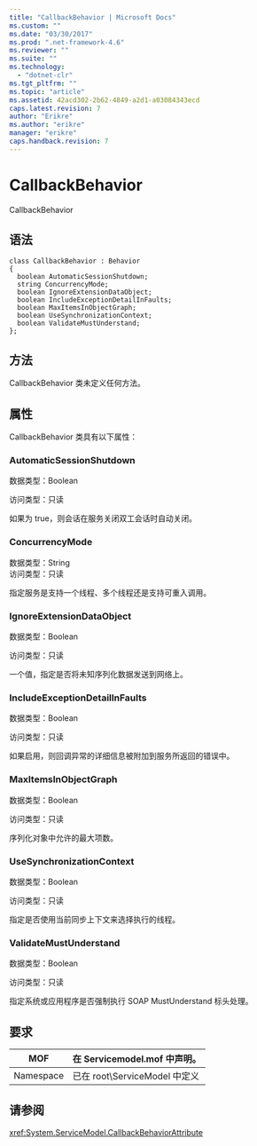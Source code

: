 ```yaml
---
title: "CallbackBehavior | Microsoft Docs"
ms.custom: ""
ms.date: "03/30/2017"
ms.prod: ".net-framework-4.6"
ms.reviewer: ""
ms.suite: ""
ms.technology: 
  - "dotnet-clr"
ms.tgt_pltfrm: ""
ms.topic: "article"
ms.assetid: 42acd302-2b62-4849-a2d1-a03084343ecd
caps.latest.revision: 7
author: "Erikre"
ms.author: "erikre"
manager: "erikre"
caps.handback.revision: 7
---
```

# CallbackBehavior
CallbackBehavior  
  
## 语法  
  
```  
class CallbackBehavior : Behavior  
{  
  boolean AutomaticSessionShutdown;  
  string ConcurrencyMode;  
  boolean IgnoreExtensionDataObject;  
  boolean IncludeExceptionDetailInFaults;  
  boolean MaxItemsInObjectGraph;  
  boolean UseSynchronizationContext;  
  boolean ValidateMustUnderstand;  
};  
```  
  
## 方法  
 CallbackBehavior 类未定义任何方法。  
  
## 属性  
 CallbackBehavior 类具有以下属性：  
  
### AutomaticSessionShutdown  
 数据类型：Boolean  
  
 访问类型：只读  
  
 如果为 true，则会话在服务关闭双工会话时自动关闭。  
  
### ConcurrencyMode  
 数据类型：String  
访问类型：只读  
  
 指定服务是支持一个线程、多个线程还是支持可重入调用。  
  
### IgnoreExtensionDataObject  
 数据类型：Boolean  
  
 访问类型：只读  
  
 一个值，指定是否将未知序列化数据发送到网络上。  
  
### IncludeExceptionDetailInFaults  
 数据类型：Boolean  
  
 访问类型：只读  
  
 如果启用，则回调异常的详细信息被附加到服务所返回的错误中。  
  
### MaxItemsInObjectGraph  
 数据类型：Boolean  
  
 访问类型：只读  
  
 序列化对象中允许的最大项数。  
  
### UseSynchronizationContext  
 数据类型：Boolean  
  
 访问类型：只读  
  
 指定是否使用当前同步上下文来选择执行的线程。  
  
### ValidateMustUnderstand  
 数据类型：Boolean  
  
 访问类型：只读  
  
 指定系统或应用程序是否强制执行 SOAP MustUnderstand 标头处理。  
  
## 要求  
  
|MOF|在 Servicemodel.mof 中声明。|  
|---------|-----------------------------|  
|Namespace|已在 root\\ServiceModel 中定义|  
  
## 请参阅  
 <xref:System.ServiceModel.CallbackBehaviorAttribute>